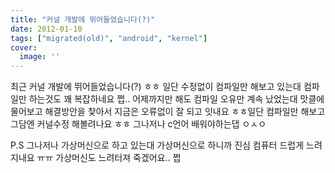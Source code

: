 ```yaml
---
title: "커널 개발에 뛰어들었습니다(?)"
date: 2012-01-10
tags: ["migrated(old)", "android", "kernel"]
cover:
  image: ''
---
```


최근 커널 개발에 뛰어들었습니다(?) ㅎㅎ
일단 수정없이 컴파일만 해보고 있는대 컴파일만 하는것도 꽤 복잡하네요 쩝..
어제까지만 해도 컴파일 오유만 계속 났었는대 맛클에 물어보고 
해결방안을 찿아서 지금은 오류없이 잘 되고 잇내요 ㅎㅎ일단 컴파일만 해보고 그담엔 커널수정 해볼려나요 ㅎㅎ
그나저나 c언어 배워야하는댑 ㅇㅅㅇ

P.S 그나저나 가상머신으로 하고 있는대 가상머신으로 하니까 
진심 컴퓨터 드럽게 느려지내요 ㅠㅠ 가상머신도 느려터져 죽겠어요.. 쩝
